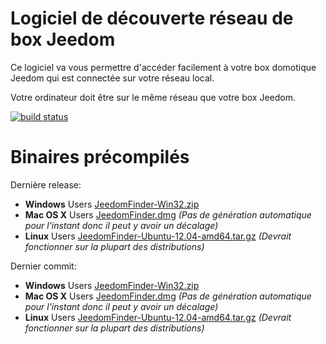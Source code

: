 Logiciel de découverte réseau de box Jeedom
===========================================

Ce logiciel va vous permettre d'accéder facilement à votre box domotique Jeedom qui est connectée sur votre réseau local.

Votre ordinateur doit être sur le même réseau que votre box Jeedom.

[![build status](https://ci.knauber.net/projects/1/status.png?ref=master)](https://ci.knauber.net/projects/1?ref=master)

Binaires précompilés
====================

Dernière release:
* __Windows__ Users [JeedomFinder-Win32.zip](http://files.knauber.net/JeedomFinder/JeedomFinder-Win32.zip)
* __Mac OS X__ Users [JeedomFinder.dmg](http://files.knauber.net/JeedomFinder/JeedomFinder.dmg) _(Pas de génération automatique pour l'instant donc il peut y avoir un décalage)_
* __Linux__ Users [JeedomFinder-Ubuntu-12.04-amd64.tar.gz](http://files.knauber.net/JeedomFinder/JeedomFinder-Ubuntu-12.04-amd64.tar.gz) _(Devrait fonctionner sur la plupart des distributions)_
 
Dernier commit:
* __Windows__ Users [JeedomFinder-Win32.zip](http://files.knauber.net/JeedomFinder/snapshots/JeedomFinder-Win32.zip)
* __Mac OS X__ Users [JeedomFinder.dmg](http://files.knauber.net/JeedomFinder/snapshots/JeedomFinder.dmg) _(Pas de génération automatique pour l'instant donc il peut y avoir un décalage)_
* __Linux__ Users [JeedomFinder-Ubuntu-12.04-amd64.tar.gz](http://files.knauber.net/JeedomFinder/snapshots/JeedomFinder-Ubuntu-12.04-amd64.tar.gz) _(Devrait fonctionner sur la plupart des distributions)_

